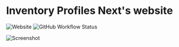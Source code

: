 # Inventory Profiles Next's website

![Website](https://img.shields.io/website?url=https%3A%2F%2Finventory-profiles-next.github.io%2F) ![GitHub Workflow Status](https://img.shields.io/github/workflow/status/Inventory-Profiles-Next/Inventory-Profiles-Next.github.io/ci)

![Screenshot](.readme/screenshot.png)


